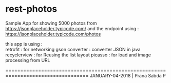 # rest-photos


Sample App for showing 5000 photos from https://jsonplaceholder.typicode.com/ 
and the endpoint using : https://jsonplaceholder.typicode.com/photos

this app is using :  
retrofit : for networking 
gson converter : converter JSON in java
recyclerview : for Reusing  the list layout
picasso : for load and image processing from URL

==================================================================================
JANUARY-04-2018 | Prana Sabda P
